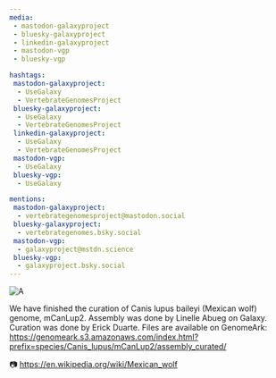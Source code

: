 ```yaml
---
media:
 - mastodon-galaxyproject
 - bluesky-galaxyproject
 - linkedin-galaxyproject
 - mastodon-vgp
 - bluesky-vgp

hashtags:
 mastodon-galaxyproject:
  - UseGalaxy
  - VertebrateGenomesProject
 bluesky-galaxyproject:
  - UseGalaxy
  - VertebrateGenomesProject
 linkedin-galaxyproject:
  - UseGalaxy
  - VertebrateGenomesProject
 mastodon-vgp:
  - UseGalaxy
 bluesky-vgp:
  - UseGalaxy

mentions:
 mastodon-galaxyproject:
  - vertebrategenomesproject@mastodon.social
 bluesky-galaxyproject:
  - vertebrategenomes.bsky.social
 mastodon-vgp:
  - galaxyproject@mstdn.science
 bluesky-vgp:
  - galaxyproject.bsky.social
---
```

![A](https://upload.wikimedia.org/wikipedia/commons/thumb/c/c1/Mexican_Wolf_2_yfb-edit_1.jpg/1600px-Mexican_Wolf_2_yfb-edit_1.jpg)

We have finished the curation of Canis lupus baileyi (Mexican wolf) genome, mCanLup2. Assembly was done by Linelle Abueg on Galaxy. Curation was done by Erick Duarte. Files are available on GenomeArk: https://genomeark.s3.amazonaws.com/index.html?prefix=species/Canis_lupus/mCanLup2/assembly_curated/

:camera: https://en.wikipedia.org/wiki/Mexican_wolf